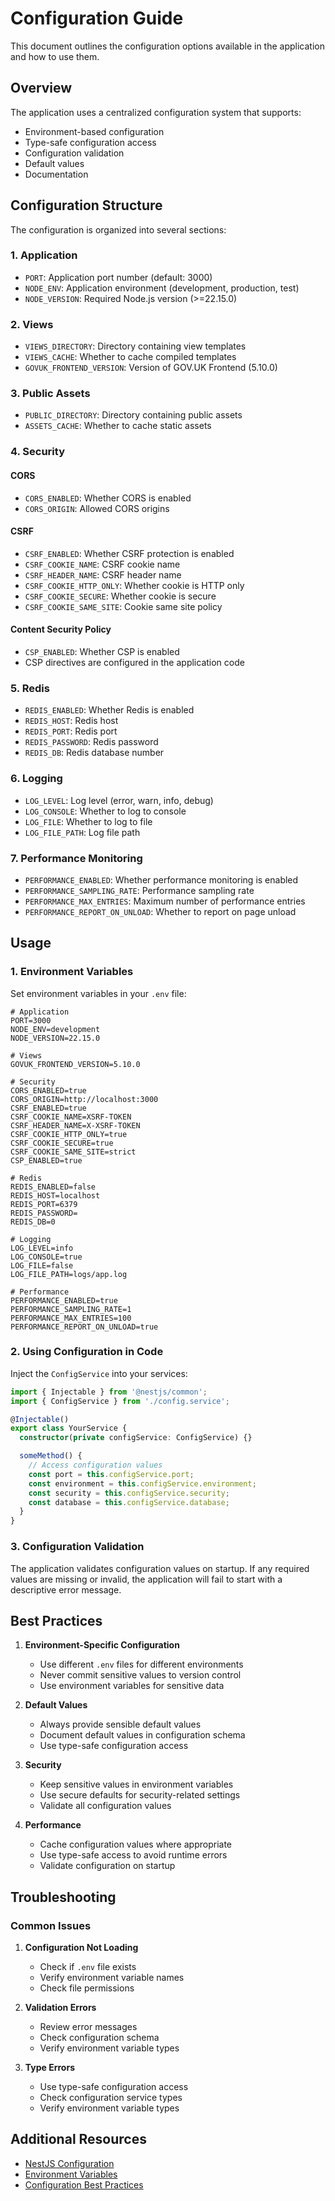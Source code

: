 # Configuration Guide

This document outlines the configuration options available in the application and how to use them.

## Overview

The application uses a centralized configuration system that supports:
- Environment-based configuration
- Type-safe configuration access
- Configuration validation
- Default values
- Documentation

## Configuration Structure

The configuration is organized into several sections:

### 1. Application
- `PORT`: Application port number (default: 3000)
- `NODE_ENV`: Application environment (development, production, test)
- `NODE_VERSION`: Required Node.js version (>=22.15.0)

### 2. Views
- `VIEWS_DIRECTORY`: Directory containing view templates
- `VIEWS_CACHE`: Whether to cache compiled templates
- `GOVUK_FRONTEND_VERSION`: Version of GOV.UK Frontend (5.10.0)

### 3. Public Assets
- `PUBLIC_DIRECTORY`: Directory containing public assets
- `ASSETS_CACHE`: Whether to cache static assets

### 4. Security
#### CORS
- `CORS_ENABLED`: Whether CORS is enabled
- `CORS_ORIGIN`: Allowed CORS origins

#### CSRF
- `CSRF_ENABLED`: Whether CSRF protection is enabled
- `CSRF_COOKIE_NAME`: CSRF cookie name
- `CSRF_HEADER_NAME`: CSRF header name
- `CSRF_COOKIE_HTTP_ONLY`: Whether cookie is HTTP only
- `CSRF_COOKIE_SECURE`: Whether cookie is secure
- `CSRF_COOKIE_SAME_SITE`: Cookie same site policy

#### Content Security Policy
- `CSP_ENABLED`: Whether CSP is enabled
- CSP directives are configured in the application code

### 5. Redis
- `REDIS_ENABLED`: Whether Redis is enabled
- `REDIS_HOST`: Redis host
- `REDIS_PORT`: Redis port
- `REDIS_PASSWORD`: Redis password
- `REDIS_DB`: Redis database number

### 6. Logging
- `LOG_LEVEL`: Log level (error, warn, info, debug)
- `LOG_CONSOLE`: Whether to log to console
- `LOG_FILE`: Whether to log to file
- `LOG_FILE_PATH`: Log file path

### 7. Performance Monitoring
- `PERFORMANCE_ENABLED`: Whether performance monitoring is enabled
- `PERFORMANCE_SAMPLING_RATE`: Performance sampling rate
- `PERFORMANCE_MAX_ENTRIES`: Maximum number of performance entries
- `PERFORMANCE_REPORT_ON_UNLOAD`: Whether to report on page unload

## Usage

### 1. Environment Variables

Set environment variables in your `.env` file:

```env
# Application
PORT=3000
NODE_ENV=development
NODE_VERSION=22.15.0

# Views
GOVUK_FRONTEND_VERSION=5.10.0

# Security
CORS_ENABLED=true
CORS_ORIGIN=http://localhost:3000
CSRF_ENABLED=true
CSRF_COOKIE_NAME=XSRF-TOKEN
CSRF_HEADER_NAME=X-XSRF-TOKEN
CSRF_COOKIE_HTTP_ONLY=true
CSRF_COOKIE_SECURE=true
CSRF_COOKIE_SAME_SITE=strict
CSP_ENABLED=true

# Redis
REDIS_ENABLED=false
REDIS_HOST=localhost
REDIS_PORT=6379
REDIS_PASSWORD=
REDIS_DB=0

# Logging
LOG_LEVEL=info
LOG_CONSOLE=true
LOG_FILE=false
LOG_FILE_PATH=logs/app.log

# Performance
PERFORMANCE_ENABLED=true
PERFORMANCE_SAMPLING_RATE=1
PERFORMANCE_MAX_ENTRIES=100
PERFORMANCE_REPORT_ON_UNLOAD=true
```

### 2. Using Configuration in Code

Inject the `ConfigService` into your services:

```typescript
import { Injectable } from '@nestjs/common';
import { ConfigService } from './config.service';

@Injectable()
export class YourService {
  constructor(private configService: ConfigService) {}

  someMethod() {
    // Access configuration values
    const port = this.configService.port;
    const environment = this.configService.environment;
    const security = this.configService.security;
    const database = this.configService.database;
  }
}
```

### 3. Configuration Validation

The application validates configuration values on startup. If any required values are missing or invalid, the application will fail to start with a descriptive error message.

## Best Practices

1. **Environment-Specific Configuration**
   - Use different `.env` files for different environments
   - Never commit sensitive values to version control
   - Use environment variables for sensitive data

2. **Default Values**
   - Always provide sensible default values
   - Document default values in configuration schema
   - Use type-safe configuration access

3. **Security**
   - Keep sensitive values in environment variables
   - Use secure defaults for security-related settings
   - Validate all configuration values

4. **Performance**
   - Cache configuration values where appropriate
   - Use type-safe access to avoid runtime errors
   - Validate configuration on startup

## Troubleshooting

### Common Issues

1. **Configuration Not Loading**
   - Check if `.env` file exists
   - Verify environment variable names
   - Check file permissions

2. **Validation Errors**
   - Review error messages
   - Check configuration schema
   - Verify environment variable types

3. **Type Errors**
   - Use type-safe configuration access
   - Check configuration service types
   - Verify environment variable types

## Additional Resources

- [NestJS Configuration](https://docs.nestjs.com/techniques/configuration)
- [Environment Variables](https://12factor.net/config)
- [Configuration Best Practices](https://martinfowler.com/articles/configurationAsCode.html) 